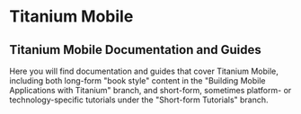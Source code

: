 # Titanium Mobile

## Titanium Mobile Documentation and Guides
Here you will find documentation and guides that cover Titanium Mobile, including both long-form "book style" content in the "Building Mobile Applications with Titanium" branch, and short-form, sometimes platform- or technology-specific tutorials under the "Short-form Tutorials" branch.

